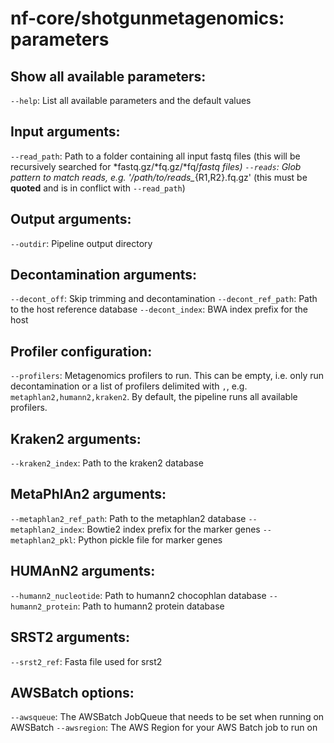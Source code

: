 # nf-core/shotgunmetagenomics: parameters

## Show all available parameters:

`--help`: List all available parameters and the default values

## Input arguments:

`--read_path`: Path to a folder containing all input fastq files (this will be recursively searched for *fastq.gz/*fq.gz/*fq/*fastq files)
`--reads`: Glob pattern to match reads, e.g. '/path/to/reads_*{R1,R2}.fq.gz' (this must be **quoted** and is in conflict with `--read_path`)

## Output arguments:

`--outdir`: Pipeline output directory

## Decontamination arguments:

`--decont_off`: Skip trimming and decontamination
`--decont_ref_path`: Path to the host reference database
`--decont_index`: BWA index prefix for the host

## Profiler configuration:

`--profilers`: Metagenomics profilers to run. This can be empty, i.e. only run decontamination or a list of profilers delimited with `,`, e.g. `metaphlan2,humann2,kraken2`. By default, the pipeline runs all available profilers.

## Kraken2 arguments:

`--kraken2_index`: Path to the kraken2 database

## MetaPhlAn2 arguments:

`--metaphlan2_ref_path`: Path to the metaphlan2 database
`--metaphlan2_index`: Bowtie2 index prefix for the marker genes
`--metaphlan2_pkl`: Python pickle file for marker genes

## HUMAnN2 arguments:

`--humann2_nucleotide`: Path to humann2 chocophlan database
`--humann2_protein`: Path to humann2 protein database

## SRST2 arguments:

`--srst2_ref`: Fasta file used for srst2

## AWSBatch options:

`--awsqueue`:  The AWSBatch JobQueue that needs to be set when running on AWSBatch
`--awsregion`: The AWS Region for your AWS Batch job to run on


